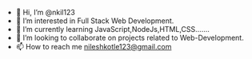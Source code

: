 - 👋 Hi, I’m @nkil123
- 👀 I’m interested in Full Stack Web Development.
- 🌱 I’m currently learning JavaScript,NodeJs,HTML,CSS.......
- 💞️ I’m looking to collaborate on projects related to Web-Development.
- 📫 How to reach me nileshkotle123@gmail.com

<!---
nkil123/nkil123 is a ✨ special ✨ repository because its `README.md` (this file) appears on your GitHub profile.
You can click the Preview link to take a look at your changes.
--->
